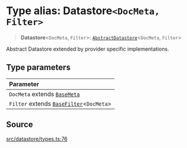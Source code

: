 # Type alias: Datastore`<DocMeta, Filter>`

> **Datastore**\<`DocMeta`, `Filter`\>: [`AbstractDatastore`](../../../classes/AbstractDatastore.md)\<`DocMeta`, `Filter`\>

Abstract Datastore extended by provider specific implementations.

## Type parameters

| Parameter |
| :------ |
| `DocMeta` extends [`BaseMeta`](BaseMeta.md) |
| `Filter` extends [`BaseFilter`](BaseFilter.md)\<`DocMeta`\> |

## Source

[src/datastore/types.ts:76](https://github.com/dexaai/llm-tools/blob/eeaf162/src/datastore/types.ts#L76)
